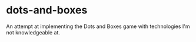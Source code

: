 # dots-and-boxes
An attempt at implementing the Dots and Boxes game with technologies I'm not knowledgeable at.
